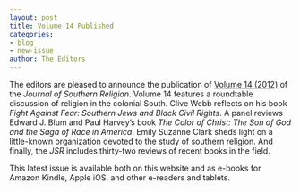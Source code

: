```yaml
---
layout: post
title: Volume 14 Published
categories:
- blog
- new-issue
author: The Editors
---
```


The editors are pleased to announce the publication of [Volume 14 
(2012)][] of the *Journal of Southern Religion*. Volume 14 features a 
roundtable discussion of religion in the colonial South. Clive Webb 
reflects on his book *Fight Against Fear: Southern Jews and Black Civil 
Rights*. A panel reviews Edward J. Blum and Paul Harvey’s book *The 
Color of Christ: The Son of God and the Saga of Race in America*. Emily 
Suzanne Clark sheds light on a little-known organization devoted to the 
study of southern religion. And finally, the *JSR* includes thirty-two 
reviews of recent books in the field.

This latest issue is available both on this website and as e-books for 
Amazon Kindle, Apple iOS, and other e-readers and tablets.

  [Volume 14 (2012)]: {{site.url}}/issues/vol14/
